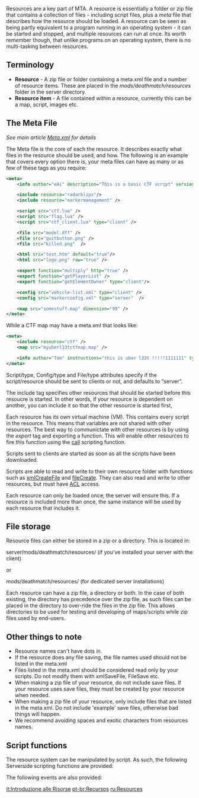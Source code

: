 Resources are a key part of MTA. A resource is essentially a folder or zip file that contains a collection of files - including script files, plus a *meta* file that describes how the resource should be loaded. A resource can be seen as being partly equivalent to a program running in an operating system - it can be started and stopped, and multiple resources can run at once. Its worth remember though, that unlike programs on an operating system, there is no multi-tasking between resources.

Terminology
-----------

-   **Resource** - A zip file or folder containing a meta.xml file and a number of resource items. These are placed in the *mods/deathmatch/resources* folder in the server directory.
-   **Resource item** - A file contained within a resource, currently this can be a map, script, images etc.

The Meta File
-------------

*See main article [Meta.xml](/docs/meta.xml.md "wikilink") for details*

The Meta file is the core of each the resource. It describes exactly what files in the resource should be used, and how. The following is an example that covers every option there is, your meta files can have as many or as few of these tags as you require:

``` xml
<meta>
    <info author="eAi" description="This is a basic CTF script" version="4"/>

    <include resource="radarblips"/>
    <include resource="markermanagement" />

    <script src="ctf.lua" />
    <script src="flag.lua" />
    <script src="ctf_client.lua" type="client" />

    <file src="model.dff" />
    <file src="quitbutton.png" />
    <file src="killed.png"  />

    <html src="test.htm" default="true"/>
    <html src="logo.png" raw="true" />

    <export function="multiply" http="true" />
    <export function="getPlayerList" />
    <export function="getElementOwner" type="client"/>

    <config src="vehicle-list.xml" type="client" />
    <config src="markerconfig.xml" type="server"  />

    <map src="somestuff.map" dimension="99" />
</meta>
```

While a CTF map may have a meta.xml that looks like:

``` xml
<meta>
    <include resource="ctf" />
    <map src="myuberl33tctfmap.map" />

    <info author="Tom" instructions="this is uber l33t !!!!!1111111" type="map" />
</meta>
```

Script/type, Config/type and File/type attributes specify if the script/resource should be sent to clients or not, and defaults to “server”.

The include tag specifies other resources that should be started before this resoucre is started. In other words, if your resource is dependent on another, you can include it so that the other resource is started first,

Each resource has its own virtual machine (VM). This contains every script in the resource. This means that variables are not shared with other resources. The best way to communictate with other resources is by using the *export* tag and exporting a function. This will enable other resources to fire this function using the [call](/docs/call.md "wikilink") scripting function.

Scripts sent to clients are started as soon as all the scripts have been downloaded.

Scripts are able to read and write to their own resource folder with functions such as [xmlCreateFile](/docs/xmlcreatefile.md "wikilink") and [fileCreate](/docs/filecreate.md "wikilink"). They can also read and write to other resources, but must have [ACL](/docs/access_control_list.md "wikilink") access.

Each resource can only be loaded once, the server will ensure this. If a resource is included more than once, the same instance will be used by each resource that includes it.

File storage
------------

Resource files can either be stored in a zip or a directory. This is located in:

server/mods/deathmatch/resources/ (if you've installed your server with the client)

or

mods/deathmatch/resources/ (for dedicated server installations)

Each resource can have a zip file, a directory or both. In the case of both existing, the directory has precedence over the zip file, as such files can be placed in the directory to over-ride the files in the zip file. This allows directories to be used for testing and developing of maps/scripts while zip files used by end-users.

Other things to note
--------------------

-   Resource names can't have dots in.
-   If the resource does any file saving, the file names used should not be listed in the meta.xml
-   Files listed in the meta.xml should be considered read only by your scripts. Do not modify them with xmlSaveFile, FileSave etc.
-   When making a zip file of your resource, do not include save files. If your resource uses save files, they must be created by your resource when needed.
-   When making a zip file of your resource, only include files that are listed in the meta.xml. Do not include 'example' save files, otherwise bad things will happen.
-   We recommend avoiding spaces and exotic characters from resources names.

Script functions
----------------

The resource system can be manipulated by script. As such, the following Serverside scripting functions are provided:

The following events are also provided:

[it:Introduzione alle Risorse](/docs/it:introduzione_alle_risorse.md "wikilink") [pt-br:Recursos](/docs/pt-br:recursos.md "wikilink") [ru:Resources](/docs/ru:resources.md "wikilink")
